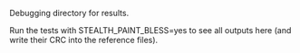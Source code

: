 Debugging directory for results.

Run the tests with STEALTH_PAINT_BLESS=yes to see all outputs here (and write
their CRC into the reference files).
